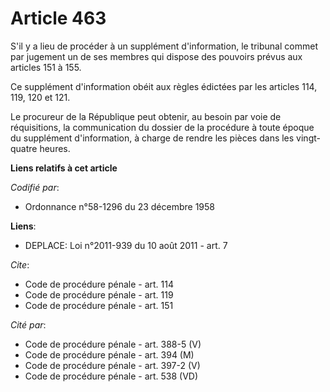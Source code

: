 # Article 463

S'il y a lieu de procéder à un supplément d'information, le tribunal commet par jugement un de ses membres qui dispose des
pouvoirs prévus aux articles 151 à 155. 

Ce supplément d'information obéit aux règles édictées par les articles 114, 119, 120 et 121. 

Le procureur de la République peut obtenir, au besoin par voie de réquisitions, la communication du dossier de la procédure à
toute époque du supplément d'information, à charge de rendre les pièces dans les vingt-quatre heures.

**Liens relatifs à cet article**

_Codifié par_:

  - Ordonnance n°58-1296 du 23 décembre 1958

**Liens**:

  - DEPLACE: Loi n°2011-939 du 10 août 2011 - art. 7

_Cite_:

  - Code de procédure pénale - art. 114
  - Code de procédure pénale - art. 119
  - Code de procédure pénale - art. 151

_Cité par_:

  - Code de procédure pénale - art. 388-5 (V)
  - Code de procédure pénale - art. 394 (M)
  - Code de procédure pénale - art. 397-2 (V)
  - Code de procédure pénale - art. 538 (VD)
